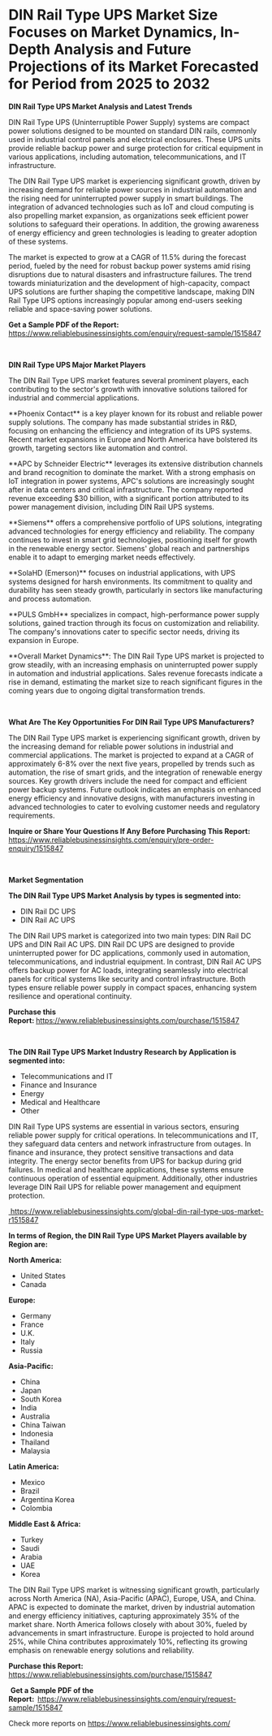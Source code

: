 <p><h1>DIN Rail Type UPS Market Size Focuses on Market Dynamics, In-Depth Analysis and Future Projections of its Market Forecasted for Period from 2025 to 2032</h1></p><p><strong>DIN Rail Type UPS Market Analysis and Latest Trends</strong></p>
<p><p>DIN Rail Type UPS (Uninterruptible Power Supply) systems are compact power solutions designed to be mounted on standard DIN rails, commonly used in industrial control panels and electrical enclosures. These UPS units provide reliable backup power and surge protection for critical equipment in various applications, including automation, telecommunications, and IT infrastructure.</p><p>The DIN Rail Type UPS market is experiencing significant growth, driven by increasing demand for reliable power sources in industrial automation and the rising need for uninterrupted power supply in smart buildings. The integration of advanced technologies such as IoT and cloud computing is also propelling market expansion, as organizations seek efficient power solutions to safeguard their operations. In addition, the growing awareness of energy efficiency and green technologies is leading to greater adoption of these systems.</p><p>The market is expected to grow at a CAGR of 11.5% during the forecast period, fueled by the need for robust backup power systems amid rising disruptions due to natural disasters and infrastructure failures. The trend towards miniaturization and the development of high-capacity, compact UPS solutions are further shaping the competitive landscape, making DIN Rail Type UPS options increasingly popular among end-users seeking reliable and space-saving power solutions.</p></p>
<p><strong>Get a Sample PDF of the Report:&nbsp;</strong> <a href="https://www.reliablebusinessinsights.com/enquiry/request-sample/1515847?utm_campaign=2242&utm_medium=2&utm_source=Github&utm_content=ia&utm_term=29032025&utm_id=din-rail-type-ups">https://www.reliablebusinessinsights.com/enquiry/request-sample/1515847</a></p>
<p>&nbsp;</p>
<p><strong>DIN Rail Type UPS Major Market Players</strong></p>
<p><p>The DIN Rail Type UPS market features several prominent players, each contributing to the sector's growth with innovative solutions tailored for industrial and commercial applications.</p><p>**Phoenix Contact** is a key player known for its robust and reliable power supply solutions. The company has made substantial strides in R&D, focusing on enhancing the efficiency and integration of its UPS systems. Recent market expansions in Europe and North America have bolstered its growth, targeting sectors like automation and control.</p><p>**APC by Schneider Electric** leverages its extensive distribution channels and brand recognition to dominate the market. With a strong emphasis on IoT integration in power systems, APC's solutions are increasingly sought after in data centers and critical infrastructure. The company reported revenue exceeding $30 billion, with a significant portion attributed to its power management division, including DIN Rail UPS systems.</p><p>**Siemens** offers a comprehensive portfolio of UPS solutions, integrating advanced technologies for energy efficiency and reliability. The company continues to invest in smart grid technologies, positioning itself for growth in the renewable energy sector. Siemens' global reach and partnerships enable it to adapt to emerging market needs effectively.</p><p>**SolaHD (Emerson)** focuses on industrial applications, with UPS systems designed for harsh environments. Its commitment to quality and durability has seen steady growth, particularly in sectors like manufacturing and process automation.</p><p>**PULS GmbH** specializes in compact, high-performance power supply solutions, gained traction through its focus on customization and reliability. The company's innovations cater to specific sector needs, driving its expansion in Europe.</p><p>**Overall Market Dynamics**: The DIN Rail Type UPS market is projected to grow steadily, with an increasing emphasis on uninterrupted power supply in automation and industrial applications. Sales revenue forecasts indicate a rise in demand, estimating the market size to reach significant figures in the coming years due to ongoing digital transformation trends.</p></p>
<p>&nbsp;</p>
<p><strong>What Are The Key Opportunities For DIN Rail Type UPS Manufacturers?</strong></p>
<p><p>The DIN Rail Type UPS market is experiencing significant growth, driven by the increasing demand for reliable power solutions in industrial and commercial applications. The market is projected to expand at a CAGR of approximately 6-8% over the next five years, propelled by trends such as automation, the rise of smart grids, and the integration of renewable energy sources. Key growth drivers include the need for compact and efficient power backup systems. Future outlook indicates an emphasis on enhanced energy efficiency and innovative designs, with manufacturers investing in advanced technologies to cater to evolving customer needs and regulatory requirements.</p></p>
<p><strong>Inquire or Share Your Questions If Any Before Purchasing This Report:</strong> <a href="https://www.reliablebusinessinsights.com/enquiry/pre-order-enquiry/1515847?utm_campaign=2242&utm_medium=2&utm_source=Github&utm_content=ia&utm_term=29032025&utm_id=din-rail-type-ups">https://www.reliablebusinessinsights.com/enquiry/pre-order-enquiry/1515847</a></p>
<p>&nbsp;</p>
<p><strong>Market Segmentation</strong></p>
<p><strong>The DIN Rail Type UPS Market Analysis by types is segmented into:</strong></p>
<p><ul><li>DIN Rail DC UPS</li><li>DIN Rail AC UPS</li></ul></p>
<p><p>The DIN Rail UPS market is categorized into two main types: DIN Rail DC UPS and DIN Rail AC UPS. DIN Rail DC UPS are designed to provide uninterrupted power for DC applications, commonly used in automation, telecommunications, and industrial equipment. In contrast, DIN Rail AC UPS offers backup power for AC loads, integrating seamlessly into electrical panels for critical systems like security and control infrastructure. Both types ensure reliable power supply in compact spaces, enhancing system resilience and operational continuity.</p></p>
<p><strong>Purchase this Report:&nbsp;</strong><a href="https://www.reliablebusinessinsights.com/purchase/1515847?utm_campaign=2242&utm_medium=2&utm_source=Github&utm_content=ia&utm_term=29032025&utm_id=din-rail-type-ups">https://www.reliablebusinessinsights.com/purchase/1515847</a></p>
<p>&nbsp;</p>
<p><strong>The DIN Rail Type UPS Market Industry Research by Application is segmented into:</strong></p>
<p><ul><li>Telecommunications and IT</li><li>Finance and Insurance</li><li>Energy</li><li>Medical and Healthcare</li><li>Other</li></ul></p>
<p><p>DIN Rail Type UPS systems are essential in various sectors, ensuring reliable power supply for critical operations. In telecommunications and IT, they safeguard data centers and network infrastructure from outages. In finance and insurance, they protect sensitive transactions and data integrity. The energy sector benefits from UPS for backup during grid failures. In medical and healthcare applications, these systems ensure continuous operation of essential equipment. Additionally, other industries leverage DIN Rail UPS for reliable power management and equipment protection.</p></p>
<p><a href="https://www.reliablebusinessinsights.com/global-din-rail-type-ups-market-r1515847?utm_campaign=2242&utm_medium=2&utm_source=Github&utm_content=ia&utm_term=29032025&utm_id=din-rail-type-ups">&nbsp;https://www.reliablebusinessinsights.com/global-din-rail-type-ups-market-r1515847</a></p>
<p><strong>In terms of Region, the DIN Rail Type UPS Market Players available by Region are:</strong></p>
<p>
    <p> <strong> North America: </strong>
        <ul>
            <li>United States</li>
            <li>Canada</li>
        </ul>
        </p> 
    <p> <strong> Europe: </strong>
        <ul>
            <li>Germany</li>
            <li>France</li>
            <li>U.K.</li>
            <li>Italy</li>
            <li>Russia</li>
        </ul>
        </p> 
    <p> <strong> Asia-Pacific: </strong>
        <ul>
            <li>China</li>
            <li>Japan</li>
            <li>South Korea</li>
            <li>India</li>
            <li>Australia</li>
            <li>China Taiwan</li>
            <li>Indonesia</li>
            <li>Thailand</li>
            <li>Malaysia</li>
        </ul>
        </p> 
    <p> <strong> Latin America: </strong>
        <ul>
            <li>Mexico</li>
            <li>Brazil</li>
            <li>Argentina Korea</li>
            <li>Colombia</li>
        </ul>
        </p> 
    <p> <strong> Middle East & Africa: </strong>
        <ul>
            <li>Turkey</li>
            <li>Saudi</li>
            <li>Arabia</li>
            <li>UAE</li>
            <li>Korea</li>
        </ul>
    </p>
    </p>
<p><p>The DIN Rail Type UPS market is witnessing significant growth, particularly across North America (NA), Asia-Pacific (APAC), Europe, USA, and China. APAC is expected to dominate the market, driven by industrial automation and energy efficiency initiatives, capturing approximately 35% of the market share. North America follows closely with about 30%, fueled by advancements in smart infrastructure. Europe is projected to hold around 25%, while China contributes approximately 10%, reflecting its growing emphasis on renewable energy solutions and reliability.</p></p>
<p><strong>Purchase this Report: </strong><a href="https://www.reliablebusinessinsights.com/purchase/1515847?utm_campaign=2242&utm_medium=2&utm_source=Github&utm_content=ia&utm_term=29032025&utm_id=din-rail-type-ups">https://www.reliablebusinessinsights.com/purchase/1515847</a></p>
<p>&nbsp;<strong>Get a Sample PDF of the Report:&nbsp;&nbsp;</strong><a href="https://www.reliablebusinessinsights.com/enquiry/request-sample/1515847?utm_campaign=2242&utm_medium=2&utm_source=Github&utm_content=ia&utm_term=29032025&utm_id=din-rail-type-ups">https://www.reliablebusinessinsights.com/enquiry/request-sample/1515847</a></p>
<p><strong></strong></p>
<p>Check more reports on <a href="https://www.reliablebusinessinsights.com/?utm_campaign=2242&utm_medium=2&utm_source=Github&utm_content=ia&utm_term=29032025&utm_id=din-rail-type-ups">https://www.reliablebusinessinsights.com/</a></p>